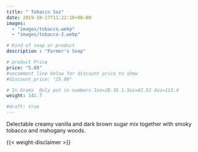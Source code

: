 ```yaml
---
title: " Tobacco 5oz"
date: 2019-10-17T11:22:16+06:00
images: 
  - "images/tobacco.webp"
  - "images/tobacco-2.webp"

# Kind of soap or product
description : "Farmer's Soap"

# product Price
price: "5.00"
#uncomment line below for discount price to show
#discount_price: "25.00"

# In Grams  Only put in numbers 1oz=28.35 1.5oz=42.52 4oz=113.4
weight: 141.7

#draft: true
---
```



Delectable creamy vanilla and dark brown sugar mix together with smoky tobacco and mahogany woods.




{{< weight-disclaimer >}}

